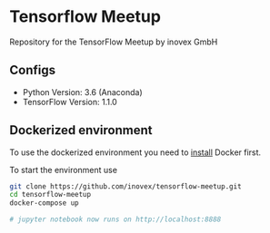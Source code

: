 # Tensorflow Meetup

Repository for the TensorFlow Meetup by inovex GmbH


## Configs
- Python Version: 3.6 (Anaconda)
- TensorFlow Version: 1.1.0

## Dockerized environment

To use the dockerized environment you need to [install](https://docs.docker.com/engine/installation/) Docker first.

To start the environment use

```bash
git clone https://github.com/inovex/tensorflow-meetup.git
cd tensorflow-meetup
docker-compose up

# jupyter notebook now runs on http://localhost:8888
```
